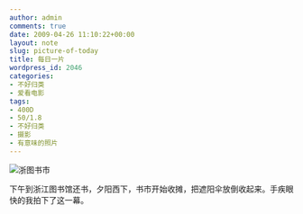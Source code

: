 ```yaml
---
author: admin
comments: true
date: 2009-04-26 11:10:22+00:00
layout: note
slug: picture-of-today
title: 每日一片
wordpress_id: 2046
categories:
- 不好归类
- 爱看电影
tags:
- 400D
- 50/1.8
- 不好归类
- 摄影
- 有意味的照片
---
```


![浙图书市](http://farm4.static.flickr.com/3414/3475302337_d37e7b2fb8.jpg?v=0)

下午到浙江图书馆还书，夕阳西下，书市开始收摊，把遮阳伞放倒收起来。手疾眼快的我拍下了这一幕。
